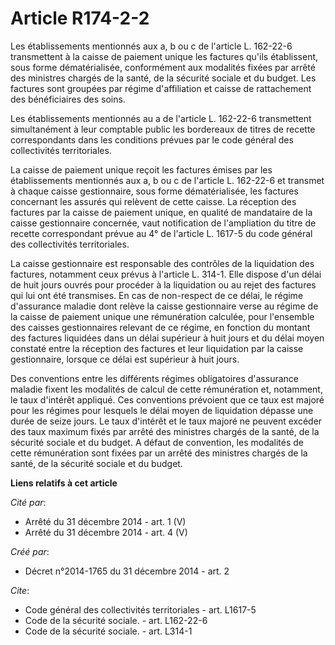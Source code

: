# Article R174-2-2

Les établissements mentionnés aux a, b ou c de l'article L. 162-22-6 transmettent à la caisse de paiement unique les factures
qu'ils établissent, sous forme dématérialisée, conformément aux modalités fixées par arrêté des ministres chargés de la
santé, de la sécurité sociale et du budget. Les factures sont groupées par régime d'affiliation et caisse de rattachement des
bénéficiaires des soins.

Les établissements mentionnés au a de l'article L. 162-22-6 transmettent simultanément à leur comptable public les bordereaux
de titres de recette correspondants dans les conditions prévues par le code général des collectivités territoriales.

La caisse de paiement unique reçoit les factures émises par les établissements mentionnés aux a, b ou c de l'article L.
162-22-6 et transmet à chaque caisse gestionnaire, sous forme dématérialisée, les factures concernant les assurés qui
relèvent de cette caisse. La réception des factures par la caisse de paiement unique, en qualité de mandataire de la caisse
gestionnaire concernée, vaut notification de l'ampliation du titre de recette correspondant prévue au 4° de l'article L.
1617-5 du code général des collectivités territoriales.

La caisse gestionnaire est responsable des contrôles de la liquidation des factures, notamment ceux prévus à l'article L.
314-1. Elle dispose d'un délai de huit jours ouvrés pour procéder à la liquidation ou au rejet des factures qui lui ont été
transmises. En cas de non-respect de ce délai, le régime d'assurance maladie dont relève la caisse gestionnaire verse au
régime de la caisse de paiement unique une rémunération calculée, pour l'ensemble des caisses gestionnaires relevant de ce
régime, en fonction du montant des factures liquidées dans un délai supérieur à huit jours et du délai moyen constaté entre
la réception des factures et leur liquidation par la caisse gestionnaire, lorsque ce délai est supérieur à huit jours.

Des conventions entre les différents régimes obligatoires d'assurance maladie fixent les modalités de calcul de cette
rémunération et, notamment, le taux d'intérêt appliqué. Ces conventions prévoient que ce taux est majoré pour les régimes
pour lesquels le délai moyen de liquidation dépasse une durée de seize jours. Le taux d'intérêt et le taux majoré ne peuvent
excéder des taux maximum fixés par arrêté des ministres chargés de la santé, de la sécurité sociale et du budget. A défaut de
convention, les modalités de cette rémunération sont fixées par un arrêté des ministres chargés de la santé, de la sécurité
sociale et du budget.

**Liens relatifs à cet article**

_Cité par_:

  - Arrêté du 31 décembre 2014 - art. 1 (V)
  - Arrêté du 31 décembre 2014 - art. 4 (V)

_Créé par_:

  - Décret n°2014-1765 du 31 décembre 2014 - art. 2

_Cite_:

  - Code général des collectivités territoriales - art. L1617-5
  - Code de la sécurité sociale. - art. L162-22-6
  - Code de la sécurité sociale. - art. L314-1
